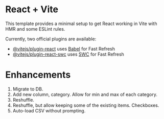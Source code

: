 # React + Vite

This template provides a minimal setup to get React working in Vite with HMR and some ESLint rules.

Currently, two official plugins are available:

- [@vitejs/plugin-react](https://github.com/vitejs/vite-plugin-react/blob/main/packages/plugin-react/README.md) uses [Babel](https://babeljs.io/) for Fast Refresh
- [@vitejs/plugin-react-swc](https://github.com/vitejs/vite-plugin-react-swc) uses [SWC](https://swc.rs/) for Fast Refresh

# Enhancements
1. Migrate to DB.
2. Add new column, category. Allow for min and max of each category.
3. Reshuffle.
4. Reshuffle, but allow keeping some of the existing items. Checkboxes.
5. Auto-load CSV without prompting.